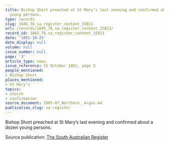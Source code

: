 ```yaml
---
title: Bishop Short preached at St Mary’s last evening and confirmed about a dozen
  young persons.
type: records
slug: 1845_76_sa_register_content_15013
url: /records/1845_76_sa_register_content_15013/
record_id: 1845_76_sa_register_content_15013
date: '1861-10-25'
date_display: null
volume: null
issue_number: null
page: '3'
article_type: news
issue_reference: 25 October 1861, page 3
people_mentioned:
- Bishop Short
places_mentioned:
- St Mary’s
topics:
- church
- confirmation
source_document: 1985-87_Northern__Argus.md
publication_slug: sa-register
---
```


Bishop Short preached at St Mary’s last evening and confirmed about a dozen young persons.

Source publication: [The South Australian Register](/publications/sa-register/)
